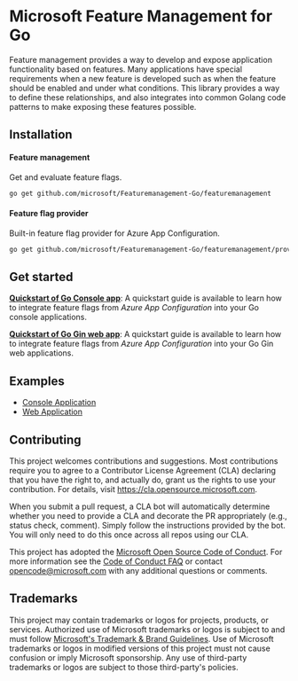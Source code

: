 # Microsoft Feature Management for Go

Feature management provides a way to develop and expose application functionality based on features. Many applications have special requirements when a new feature is developed such as when the feature should be enabled and under what conditions. This library provides a way to define these relationships, and also integrates into common Golang code patterns to make exposing these features possible.

## Installation

#### Feature management

Get and evaluate feature flags.

```bash
go get github.com/microsoft/Featuremanagement-Go/featuremanagement
```

#### Feature flag provider

Built-in feature flag provider for Azure App Configuration.

```bash
go get github.com/microsoft/Featuremanagement-Go/featuremanagement/providers/azappconfig
```

## Get started

[**Quickstart of Go Console app**](https://learn.microsoft.com/azure/azure-app-configuration/quickstart-feature-flag-go-console): A quickstart guide is available to learn how to integrate feature flags from *Azure App Configuration* into your Go console applications.

[**Quickstart of Go Gin web app**](https://learn.microsoft.com/azure/azure-app-configuration/quickstart-feature-flag-go-gin): A quickstart guide is available to learn how to integrate feature flags from *Azure App Configuration* into your Go Gin web applications.

## Examples

- [Console Application](../example/console)
- [Web Application](../example/gin)

## Contributing

This project welcomes contributions and suggestions.  Most contributions require you to agree to a
Contributor License Agreement (CLA) declaring that you have the right to, and actually do, grant us
the rights to use your contribution. For details, visit https://cla.opensource.microsoft.com.

When you submit a pull request, a CLA bot will automatically determine whether you need to provide
a CLA and decorate the PR appropriately (e.g., status check, comment). Simply follow the instructions
provided by the bot. You will only need to do this once across all repos using our CLA.

This project has adopted the [Microsoft Open Source Code of Conduct](https://opensource.microsoft.com/codeofconduct/).
For more information see the [Code of Conduct FAQ](https://opensource.microsoft.com/codeofconduct/faq/) or
contact [opencode@microsoft.com](mailto:opencode@microsoft.com) with any additional questions or comments.

## Trademarks

This project may contain trademarks or logos for projects, products, or services. Authorized use of Microsoft 
trademarks or logos is subject to and must follow 
[Microsoft's Trademark & Brand Guidelines](https://www.microsoft.com/en-us/legal/intellectualproperty/trademarks/usage/general).
Use of Microsoft trademarks or logos in modified versions of this project must not cause confusion or imply Microsoft sponsorship.
Any use of third-party trademarks or logos are subject to those third-party's policies.